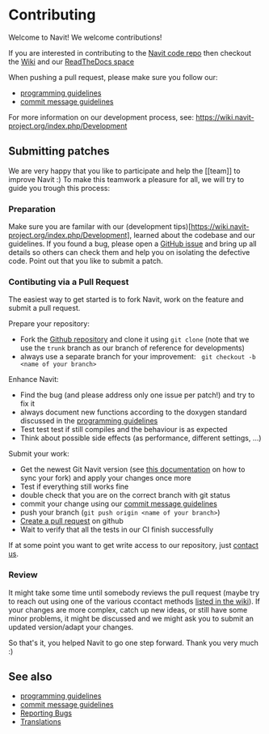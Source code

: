 # Contributing

Welcome to Navit! We welcome contributions!

If you are interested in contributing to the [Navit code repo](README.md)
then checkout the [Wiki](https://wiki.navit-project.org/index.php/Main_Page)
and our [ReadTheDocs space](https://navit.readthedocs.io)

When pushing a pull request, please make sure you follow our:
* [programming guidelines](https://navit.readthedocs.io/en/trunk/development/programming_guidelines.html)
* [commit message guidelines](https://navit.readthedocs.io/en/trunk/development/commit_guidelines.html)

For more information on our development process, see: https://wiki.navit-project.org/index.php/Development

## Submitting patches

We are very happy that you like to participate and help the [[team]] to improve Navit :) To make this teamwork a pleasure for all, we will try to guide you trough this process:

### Preparation

Make sure you are familar with our (development tips)[https://wiki.navit-project.org/index.php/Development], learned about the codebase and our guidelines.
If you found a bug, please open a [GitHub issue](https://github.com/navit-gps/navit/issues) and bring up all details so others can check them and help you on isolating the defective code.
Point out that you like to submit a patch.

### Contibuting via a Pull Request

The easiest way to get started is to fork Navit, work on the feature and submit a pull request.

Prepare your repository:
 * Fork the [Github repository](https://github.com/navit-gps/navit) and clone it using `git clone` (note that we use the `trunk`
   branch as our branch of reference for developments)
 * always use a separate branch for your improvement: ` git checkout -b <name of your branch>`

Enhance Navit:
 * Find the bug (and please address only one issue per patch!) and try to fix it
 * always document new functions according to the doxygen standard discussed in the [programming guidelines](https://navit.readthedocs.io/en/trunk/development/programming_guidelines.html)
 * Test test test if still compiles and the behaviour is as expected
 * Think about possible side effects (as performance, different settings, ...)

Submit your work:
 * Get the newest Git Navit version (see [this documentation](https://help.github.com/en/articles/syncing-a-fork) on how to sync your fork) and apply your changes once more
 * Test if everything still works fine
 * double check that you are on the correct branch with git status
 * commit your change using our [commit message guidelines](https://navit.readthedocs.io/en/trunk/development/commit_guidelines.html)
 * push your branch (`git push origin <name of your branch>`)
 * [Create a pull request](https://help.github.com/articles/creating-a-pull-request/) on github
 * Wait to verify that all the tests in our CI finish successfully

If at some point you want to get write access to our repository, just [contact us](https://wiki.navit-project.org/index.php/Contacts).

### Review

It might take some time until somebody reviews the pull request (maybe try to reach out using one of the various ccontact methods [listed in the wiki](https://wiki.navit-project.org/index.php/Contacts)).
If your changes are more complex, catch up new ideas, or still have some minor problems, it might be discussed and we might ask you to submit an updated version/adapt your changes.

So that's it, you helped Navit to go one step forward. Thank you very much :)

## See also

 * [programming guidelines](https://navit.readthedocs.io/en/trunk/development/programming_guidelines.html)
 * [commit message guidelines](https://navit.readthedocs.io/en/trunk/development/commit_guidelines.html)
 * [Reporting Bugs](https://wiki.navit-project.org/index.php/Reporting_Bugs)
 * [Translations](https://wiki.navit-project.org/index.php/Translations)
